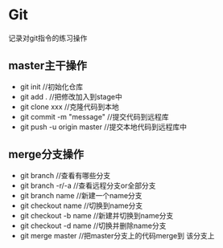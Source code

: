 # Git
记录对git指令的练习操作

## master主干操作
* git init //初始化仓库
* git add . //把修改加入到stage中
* git clone xxx  //克隆代码到本地
* git commit -m "message"  //提交代码到远程库
* git push -u origin master //提交本地代码到远程库中

## merge分支操作
* git branch //查看有哪些分支
* git branch -r/-a //查看远程分支or全部分支
* git branch name //新建一个name分支
* git checkout name //切换到name分支
* git checkout -b name //新建并切换到name分支
* git checkout -d name //切换并删除name分支
* git merge master //把master分支上的代码merge到 该分支上


